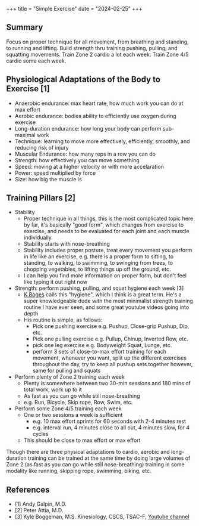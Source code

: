 +++
title = "Simple Exercise"
date = "2024-02-25"
+++

## Summary
Focus on proper technique for all movement, from breathing and standing, to running and lifting.
Build strength thru training pushing, pulling, and squatting movements.
Train Zone 2 cardio a lot each week.
Train Zone 4/5 cardio some each week.

## Physiological Adaptations of the Body to Exercise [1]
- Anaerobic endurance: max heart rate, how much work you can do at max effort 
- Aerobic endurance: bodies ability to efficiently use oxygen during exercise 
- Long-duration endurance: how long your body can perform sub-maximal work
- Technique: learning to move more effectively, efficiently, smoothly, and reducing risk of injury
- Muscular Endurance: how many reps in a row you can do 
- Strength: how effectively you can move something 
- Speed: moving at a higher velocity or with more accelaration 
- Power: speed multiplied by force 
- Size: how big the muscle is

## Training Pillars [2]
- Stability
  - Proper technique in all things, this is the most complicated topic here by far, it's basically "good form", which changes from exercise to exercise, and needs to be evaluated for each joint and each muscle individually.
  - Stability starts with nose-breathing
  - Stability includes proper posture, treat every movement you perform in life like an exercise, e.g. there is a proper form to sitting, to standing, to walking, to swimming, to swinging from trees, to chopping vegetables, to lifting things up off the ground, etc.
  - I can help you find more information on proper form, but don't feel like typing it out right now
- Strength: perform pushing, pulling, and squat hygiene each week [3]
  - [K Boges](https://www.youtube.com/@Kboges) calls this "hygiene", which I think is a great term. He's a super knowledgeable dude with the most minimalist strength training routine I have ever seen, and some great youtube videos going into depth
  - His routine is simple, as follows:
    - Pick one pushing exercise e.g. Pushup, Close-grip Pushup, Dip, etc.
    - Pick one pulling exercise e.g. Pullup, Chinup, Inverted Row, etc.
    - pick one leg exercise e.g. Bodyweight Squat, Lunge, etc.
    - perform 3 sets of close-to-max effort training for each movement, whenever you want, split up the different exercises throughout the day, try to keep all pushup sets together however, same for pulling and squats
- Perform plenty of Zone 2 training each week
  - Plenty is somewhere between two 30-min sessions and 180 mins of total work, work up to it
  - As fast as you can go while still nose-breathing
  - e.g. Run, Bicycle, Skip rope, Row, Swim, etc.
- Perform some Zone 4/5 training each week
  - One or two sessions a week is sufficient
    - e.g. 10 max effort sprints for 60 seconds with 2-4 minutes rest
    - e.g. interval run, 4 minutes close to all out, 4 minutes slow, for 4 cycles
  - This should be close to max effort or max effort

Though there are three physical adaptations to cardio, aerobic and long-duration training can be trained at the same time by doing large volumes of Zone 2 (as fast as you can go while still nose-breathing) training in some modality like running, skipping rope, swimming, biking, etc.

## References
- [1] Andy Galpin, M.D.
- [2] Peter Attia, M.D.
- [3] Kyle Boggeman, M.S. Kinesiology, CSCS, TSAC-F, [Youtube channel](https://www.youtube.com/@Kboges)

